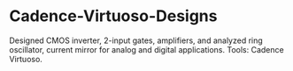 # Cadence-Virtuoso-Designs
Designed CMOS inverter, 2-input gates, amplifiers, and analyzed ring oscillator, current mirror for analog and digital applications. Tools: Cadence Virtuoso.

